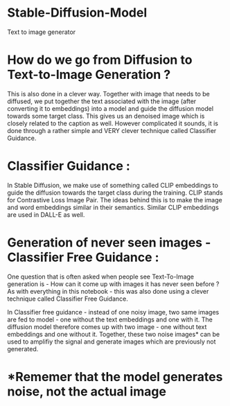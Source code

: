 # Stable-Diffusion-Model
Text to image generator

# How do we go from Diffusion to Text-to-Image Generation ?
This is also done in a clever way. Together with image that needs to be diffused, we put together the text associated with the image (after converting it to embeddings) into a model and guide the diffusion model towards some target class. This gives us an denoised image which is closely related to the caption as well. However complicated it sounds, it is done through a rather simple and VERY clever technique called Classifier Guidance.

# Classifier Guidance :
In Stable Diffusion, we make use of something called CLIP embeddings to guide the diffusion towards the target class during the training. CLIP stands for Contrastive Loss Image Pair. The ideas behind this is to make the image and word embeddings similar in their semantics. Similar CLIP embeddings are used in DALL-E as well.

# Generation of never seen images - Classifier Free Guidance :
One question that is often asked when people see Text-To-Image generation is - How can it come up with images it has never seen before ? As with everything in this notebook - this was also done using a clever technique called Classifier Free Guidance.

In Classifier free guidance - instead of one noisy image, two same images are fed to model - one without the text embeddings and one with it. The diffusion model therefore comes up with two image - one without text embeddings and one without it. Together, these two noise images* can be used to amplifiy the signal and generate images which are previously not generated.

# *Rememer that the model generates noise, not the actual image
